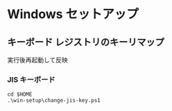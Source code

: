 # Windows セットアップ

## キーボード レジストリのキーリマップ

実行後再起動して反映

### JIS キーボード

```
cd $HOME
.\win-setup\change-jis-key.ps1
```
